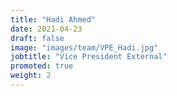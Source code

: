 ```yaml
---
title: "Hadi Ahmed"
date: 2021-04-23
draft: false
image: "images/team/VPE_Hadi.jpg"
jobtitle: "Vice President External"
promoted: true
weight: 2
---
```

